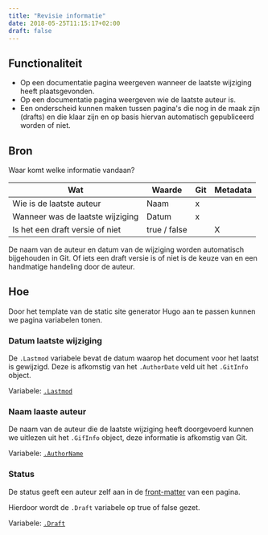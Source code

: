 ```yaml
---
title: "Revisie informatie"
date: 2018-05-25T11:15:17+02:00
draft: false
---
```


## Functionaliteit

* Op een documentatie pagina weergeven wanneer de laatste wijziging heeft
  plaatsgevonden.
* Op een documentatie pagina weergeven wie de laatste auteur is.
* Een onderscheid kunnen maken tussen pagina's die nog in de maak zijn (drafts)
  en die klaar zijn en op basis hiervan automatisch gepubliceerd worden of niet.

## Bron

Waar komt welke informatie vandaan?

| Wat                              | Waarde                    | Git | Metadata |
|----------------------------------|---------------------------|-----|----------|
| Wie is de laatste auteur         | Naam                      |  x  |          |
| Wanneer was de laatste wijziging | Datum                     |  x  |          |
| Is het een draft versie of niet  | true / false              |     |     X    |

De naam van de auteur en datum van de wijziging worden automatisch bijgehouden
in Git. Of iets een draft versie is of niet is de keuze van en een handmatige
handeling door de auteur.

## Hoe

Door het template van de static site generator Hugo aan te passen kunnen we
pagina variabelen tonen.

### Datum laatste wijziging

De `.Lastmod` variabele bevat de datum waarop het document voor het laatst is
gewijzigd. Deze is afkomstig van het `.AuthorDate` veld uit het `.GitInfo`
object.

Variabele: [`.Lastmod`](https://gohugo.io/variables/page/#page-variables)

### Naam laaste auteur

De naam van de auteur die de laatste wijziging heeft doorgevoerd kunnen we
uitlezen uit het `.GifInfo` object, deze informatie is afkomstig van Git.

Variabele: [`.AuthorName`](https://gohugo.io/variables/git/#the-gitinfo-object)

### Status

De status geeft een auteur zelf aan in de
[front-matter](https://gohugo.io/content-management/front-matter/#front-matter-variables)
van een pagina.

Hierdoor wordt de `.Draft` variabele op true of false gezet.

Variabele: [`.Draft`](https://gohugo.io/variables/page/#page-variables)
